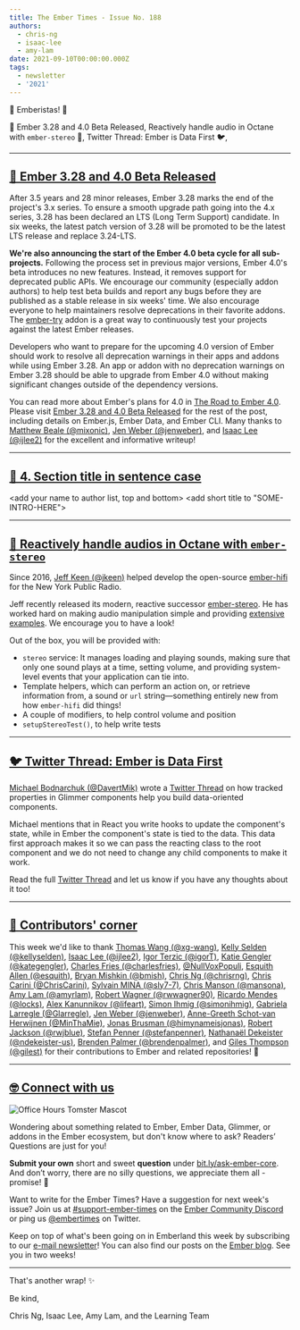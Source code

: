 ```yaml
---
title: The Ember Times - Issue No. 188
authors:
  - chris-ng
  - isaac-lee
  - amy-lam
date: 2021-09-10T00:00:00.000Z
tags:
  - newsletter
  - '2021'
---
```


👋 Emberistas! 🐹

🎉 Ember 3.28 and 4.0 Beta Released,
Reactively handle audio in Octane with `ember-stereo` 🎵,
Twitter Thread: Ember is Data First 🐦,

---

## [🎉 Ember 3.28 and 4.0 Beta Released](section-url)

After 3.5 years and 28 minor releases, Ember 3.28 marks the end of the project's 3.x series. To ensure a smooth upgrade path going into the 4.x series, 3.28 has been declared an LTS (Long Term Support) candidate. In six weeks, the latest patch version of 3.28 will be promoted to be the latest LTS release and replace 3.24-LTS.

**We're also announcing the start of the Ember 4.0 beta cycle for all sub-projects.** Following the process set in previous major versions, Ember 4.0's beta introduces no new features. Instead, it removes support for deprecated public APIs. We encourage our community (especially addon authors) to help test beta builds and report any bugs before they are published as a stable release in six weeks' time. We also encourage everyone to help maintainers resolve deprecations in their favorite addons. The [ember-try](https://github.com/ember-cli/ember-try) addon is a great way to continuously test your projects against the latest Ember releases.

Developers who want to prepare for the upcoming 4.0 version of Ember should work to resolve all deprecation warnings in their apps and addons while using Ember 3.28. An app or addon with no deprecation warnings on Ember 3.28 should be able to upgrade from Ember 4.0 without making significant changes outside of the dependency versions.

You can read more about Ember's plans for 4.0 in [The Road to Ember 4.0](https://blog.emberjs.com/the-road-to-ember-4-0/). Please visit [Ember 3.28 and 4.0 Beta Released](https://blog.emberjs.com/ember-3-28-released/) for the rest of the post, including details on Ember.js, Ember Data, and Ember CLI. Many thanks to [Matthew Beale (@mixonic)](https://github.com/mixonic), [Jen Weber (@jenweber)](https://github.com/jenweber), and [Isaac Lee (@ijlee2)](https://github.com/ijlee2) for the excellent and informative writeup!

---

## [🐹 4. Section title in sentence case](section-url)

<change section title emoji>
<consider adding some bold to your paragraph>
<add the contributor in the post in format "FirstName LastName (@githubUserName)" linked to their GitHub account>
<please include link to external article/repo/etc in paragraph / body text, not just header title above>

<add your name to author list, top and bottom>
<add short title to "SOME-INTRO-HERE">

---

## [🎵 Reactively handle audios in Octane with `ember-stereo`](https://github.com/jkeen/ember-stereo)

Since 2016, [Jeff Keen (@jkeen)](https://github.com/jkeen) helped develop the open-source [ember-hifi](https://github.com/nypublicradio/ember-hifi) for the New York Public Radio.

<!-- alex ignore retext-equality -->
Jeff recently released its modern, reactive successor [ember-stereo](https://github.com/jkeen/ember-stereo). He has worked hard on making audio manipulation simple and providing [extensive examples](https://ember-stereo.com/docs). We encourage you to have a look!

Out of the box, you will be provided with:

- `stereo` service: It manages loading and playing sounds, making sure that only one sound plays at a time, setting volume, and providing system-level events that your application can tie into.
- Template helpers, which can perform an action on, or retrieve information from, a sound or `url` string—something entirely new from how `ember-hifi` did things!
- A couple of modifiers, to help control volume and position
- `setupStereoTest()`, to help write tests

---

## [🐦 Twitter Thread: Ember is Data First](https://twitter.com/davert/status/1435372911452373000)

[Michael Bodnarchuk (@DavertMik)](https://github.com/DavertMik) wrote a [Twitter Thread](https://twitter.com/davert/status/1435372911452373000) on how tracked properties in Glimmer components help you build data-oriented components.

Michael mentions that in React you write hooks to update the component's state, while in Ember the component's state is tied to the data. This data first approach makes it so we can pass the reacting class to the root component and we do not need to change any child components to make it work.

Read the full [Twitter Thread](https://twitter.com/davert/status/1435372911452373000) and let us know if you have any thoughts about it too!

---

## [👏 Contributors' corner](https://guides.emberjs.com/release/contributing/repositories/)

<p>This week we'd like to thank <a href="https://github.com/xg-wang" rel="noopener noreferrer" target="_blank">Thomas Wang (@xg-wang)</a>, <a href="https://github.com/kellyselden" rel="noopener noreferrer" target="_blank">Kelly Selden (@kellyselden)</a>, <a href="https://github.com/ijlee2" rel="noopener noreferrer" target="_blank">Isaac Lee (@ijlee2)</a>, <a href="https://github.com/igorT" rel="noopener noreferrer" target="_blank">Igor Terzic (@igorT)</a>, <a href="https://github.com/kategengler" rel="noopener noreferrer" target="_blank">Katie Gengler (@kategengler)</a>, <a href="https://github.com/charlesfries" rel="noopener noreferrer" target="_blank">Charles Fries (@charlesfries)</a>, <a href="https://github.com/NullVoxPopuli" rel="noopener noreferrer" target="_blank">@NullVoxPopuli</a>, <a href="https://github.com/esquith" rel="noopener noreferrer" target="_blank">Esquith Allen (@esquith)</a>, <a href="https://github.com/bmish" rel="noopener noreferrer" target="_blank">Bryan Mishkin (@bmish)</a>, <a href="https://github.com/chrisrng" rel="noopener noreferrer" target="_blank">Chris Ng (@chrisrng)</a>, <a href="https://github.com/ChrisCarini" rel="noopener noreferrer" target="_blank">Chris Carini (@ChrisCarini)</a>, <a href="https://github.com/sly7-7" rel="noopener noreferrer" target="_blank">Sylvain MINA (@sly7-7)</a>, <a href="https://github.com/mansona" rel="noopener noreferrer" target="_blank">Chris Manson (@mansona)</a>, <a href="https://github.com/amyrlam" rel="noopener noreferrer" target="_blank">Amy Lam (@amyrlam)</a>, <a href="https://github.com/rwwagner90" rel="noopener noreferrer" target="_blank">Robert Wagner (@rwwagner90)</a>, <a href="https://github.com/locks" rel="noopener noreferrer" target="_blank">Ricardo Mendes (@locks)</a>, <a href="https://github.com/lifeart" rel="noopener noreferrer" target="_blank">Alex Kanunnikov (@lifeart)</a>, <a href="https://github.com/simonihmig" rel="noopener noreferrer" target="_blank">Simon Ihmig (@simonihmig)</a>, <a href="https://github.com/Glarregle" rel="noopener noreferrer" target="_blank">Gabriela Larregle (@Glarregle)</a>, <a href="https://github.com/jenweber" rel="noopener noreferrer" target="_blank">Jen Weber (@jenweber)</a>, <a href="https://github.com/MinThaMie" rel="noopener noreferrer" target="_blank">Anne-Greeth Schot-van Herwijnen (@MinThaMie)</a>, <a href="https://github.com/himynameisjonas" rel="noopener noreferrer" target="_blank">Jonas Brusman (@himynameisjonas)</a>, <a href="https://github.com/rwjblue" rel="noopener noreferrer" target="_blank">Robert Jackson (@rwjblue)</a>, <a href="https://github.com/stefanpenner" rel="noopener noreferrer" target="_blank">Stefan Penner (@stefanpenner)</a>, <a href="https://github.com/ndekeister-us" rel="noopener noreferrer" target="_blank">Nathanaël Dekeister (@ndekeister-us)</a>, <a href="https://github.com/brendenpalmer" rel="noopener noreferrer" target="_blank">Brenden Palmer (@brendenpalmer)</a>, and <a href="https://github.com/gilest" rel="noopener noreferrer" target="_blank">Giles Thompson (@gilest)</a> for their contributions to Ember and related repositories! 💖</p>

---

## [🤓 Connect with us](https://docs.google.com/forms/d/e/1FAIpQLScqu7Lw_9cIkRtAiXKitgkAo4xX_pV1pdCfMJgIr6Py1V-9Og/viewform)

<div class="blog-row">
  <img class="float-right small transparent padded" alt="Office Hours Tomster Mascot" title="Readers' Questions" src="/images/tomsters/officehours.png" />

  <p>Wondering about something related to Ember, Ember Data, Glimmer, or addons in the Ember ecosystem, but don't know where to ask? Readers’ Questions are just for you!</p>

  <p><strong>Submit your own</strong> short and sweet <strong>question</strong> under <a href="https://bit.ly/ask-ember-core" target="rq">bit.ly/ask-ember-core</a>. And don’t worry, there are no silly questions, we appreciate them all - promise! 🤞</p>

  <p>Want to write for the Ember Times? Have a suggestion for next week's issue? Join us at <a href="https://discordapp.com/channels/480462759797063690/485450546887786506">#support-ember-times</a> on the <a href="https://discord.gg/emberjs">Ember Community Discord</a> or ping us <a href="https://twitter.com/embertimes">@embertimes</a> on Twitter.</p>

  <p>Keep on top of what's been going on in Emberland this week by subscribing to our <a href="https://embertimes.substack.com/">e-mail newsletter</a>! You can also find our posts on the <a href="https://blog.emberjs.com/tag/newsletter">Ember blog</a>. See you in two weeks!</p>
</div>

---

That's another wrap! ✨

Be kind,

Chris Ng, Isaac Lee, Amy Lam, and the Learning Team
